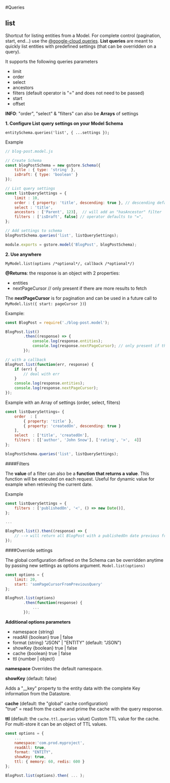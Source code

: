 #Queries

## list

Shortcut for listing entities from a Model. For complete control (pagination, start, end...) use the [@google-cloud queries](./google-cloud-queries.md). **List queries** are meant to quickly list entities with predefined settings (that can be overridden on a query).

It supports the following queries parameters

- limit
- order
- select
- ancestors
- filters (default operator is "=" and does not need to be passed)
- start
- offset

**INFO**: "order", "select" & "filters" can also be **Arrays** of settings

**1. Configure List query settings on your Model Schema**

`entitySchema.queries('list', { ...settings });`

Example

```js
// blog-post.model.js

// Create Schema
const blogPostSchema = new gstore.Schema({
    title : { type: 'string' },
    isDraft: { type: 'boolean' }
});

// List query settings
const listQuerySettings = {
    limit : 10,
    order : { property: 'title', descending: true }, // descending defaults to false and is optional
    select : 'title',
    ancestors : ['Parent', 123],  // will add an "hasAncestor" filter
    filters : ['isDraft', false] // operator defaults to "=",
};

// Add settings to schema
blogPostSchema.queries('list', listQuerySettings);

module.exports = gstore.model('BlogPost', blogPostSchema);
```

**2. Use anywhere**

`MyModel.list(options /*optional*/, callback /*optional*/)`

**@Returns**: the response is an object with 2 properties:
- entities
- nextPageCursor // only present if there are more results to fetch

The **nextPageCursor** is for pagination and can be used in a future call to `MyModel.list({ start: pageCursor })`)

Example:
```js
const BlogPost = require('./blog-post.model');

BlogPost.list()
        .then((response) => {
            console.log(response.entities);
            console.log(response.nextPageCursor); // only present if there are more results
        });

// with a callback
BlogPost.list(function(err, response) {
    if (err) {
        // deal with err
    }
    console.log(response.entities);
    console.log(response.nextPageCursor);
});
```

Example with an Array of settings (order, select, filters)

```js
const listQuerySettings= {
    order  : [
        { property: 'title' },
        { property: 'createdOn', descending: true }
    ],
    select  : ['title', 'createdOn'],
    filters : [['author', 'John Snow'], ['rating', '>',  4]]
};

blogPostSchema.queries('list', listQuerySettings);
```

####Filters

The **value** of a filter can also be a **function that returns a value**. This function will be executed on each request. Useful for dynamic value for example when retrieving the current date.

Example
```js
const listQuerySettings = {
    filters : ['publishedOn', '<', () => new Date()],
};

...

BlogPost.list().then((response) => {
    // --> will return all BlogPost with a publishedOn date previous from current date.
});
```

####Override settings

The global configuration defined on the Schema can be overridden anytime by passing new settings as options argument. `Model.list(options)`

```js
const options = {
    limit: 20,
    start: 'somPageCursorFromPreviousQuery'
};

BlogPost.list(options)
        .then(function(response) {
            ...
        });
```

**Additional options parameters**

- namespace {string}
- readAll {boolean} true | false
- format {string} "JSON" | "ENTITY" (default: "JSON")
- showKey {boolean} true | false
- cache {boolean} true | false
- ttl {number | object}

**namespace**
Overrides the default namespace.

**showKey** (default: false)

Adds a "__key" property to the entity data with the complete Key information from the Datastore.

**cache** (default: the "global" cache configuration)    
"true" = read from the cache and prime the cache with the query response.  

**ttl** (default: the `cache.ttl.queries` value)
Custom TTL value for the cache. For multi-store it can be an object of TTL values.

```js
const options = {
    ...
    namespace:'com.prod.myproject',
    readAll: true,
    format: "ENTITY",
    showKey: true,
    ttl: { memory: 60, redis: 600 }
};

BlogPost.list(options).then( ... );

```
